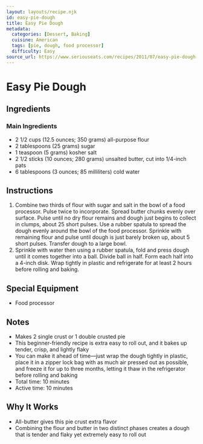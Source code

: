```yaml
---
layout: layouts/recipe.njk
id: easy-pie-dough
title: Easy Pie Dough
metadata:
  categories: [Dessert, Baking]
  cuisine: American
  tags: [pie, dough, food processor]
  difficulty: Easy
source_url: https://www.seriouseats.com/recipes/2011/07/easy-pie-dough-recipe.html
---
```


# Easy Pie Dough

## Ingredients

### Main Ingredients
- 2 1/2 cups (12.5 ounces; 350 grams) all-purpose flour
- 2 tablespoons (25 grams) sugar
- 1 teaspoon (5 grams) kosher salt
- 2 1/2 sticks (10 ounces; 280 grams) unsalted butter, cut into 1/4-inch pats
- 6 tablespoons (3 ounces; 85 milliliters) cold water

## Instructions

1. Combine two thirds of flour with sugar and salt in the bowl of a food processor. Pulse twice to incorporate. Spread butter chunks evenly over surface. Pulse until no dry flour remains and dough just begins to collect in clumps, about 25 short pulses. Use a rubber spatula to spread the dough evenly around the bowl of the food processor. Sprinkle with remaining flour and pulse until dough is just barely broken up, about 5 short pulses. Transfer dough to a large bowl.
2. Sprinkle with water then using a rubber spatula, fold and press dough until it comes together into a ball. Divide ball in half. Form each half into a 4-inch disk. Wrap tightly in plastic and refrigerate for at least 2 hours before rolling and baking.

## Special Equipment
- Food processor

## Notes
- Makes 2 single crust or 1 double crusted pie
- This beginner-friendly recipe is extra easy to roll out, and it bakes up tender, crisp, and lightly flaky
- You can make it ahead of time—just wrap the dough tightly in plastic, place it in a zipper lock bag with as much air pressed out as possible, and freeze it for up to three months, letting it thaw in the refrigerator before rolling and baking
- Total time: 10 minutes
- Active time: 10 minutes

## Why It Works
- All-butter gives this pie crust extra flavor
- Combining the flour and butter in two distinct phases creates a dough that is tender and flaky yet extremely easy to roll out